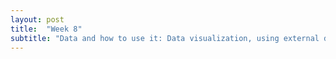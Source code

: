 ```yaml
---
layout: post
title:  "Week 8"
subtitle: "Data and how to use it: Data visualization, using external data, APIs"
---
```

<div id = "week8">

</div>